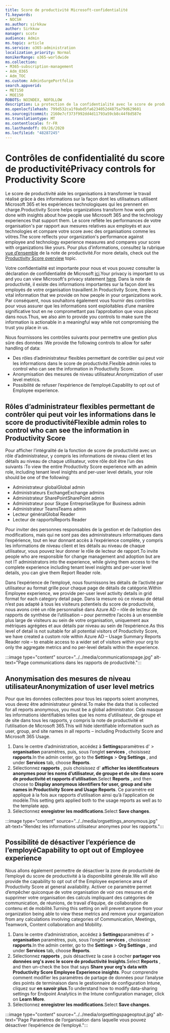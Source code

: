 ```yaml
---
title: Score de productivité Microsoft-confidentialité
f1.keywords:
- NOCSH
ms.author: sirkkuw
author: Sirkkuw
manager: scotv
audience: Admin
ms.topic: article
ms.service: o365-administration
localization_priority: Normal
monikerRange: o365-worldwide
ms.collection:
- M365-subscription-management
- Adm_O365
- Adm_TOC
ms.custom: AdminSurgePortfolio
search.appverid:
- MET150
- MOE150
ROBOTS: NOINDEX, NOFOLLOW
description: La protection de la confidentialité avec le score de productivité.
ms.openlocfilehash: 799d532ca1f0abd5fa6234052d4875a79d629601
ms.sourcegitcommit: 2160e7cf373f992dd4d11793a59cb8c44f8d587e
ms.translationtype: MT
ms.contentlocale: fr-FR
ms.lasthandoff: 09/26/2020
ms.locfileid: "48287245"
---
```

# <a name="privacy-controls-for-productivity-score"></a><span data-ttu-id="eb119-103">Contrôles de confidentialité du score de productivité</span><span class="sxs-lookup"><span data-stu-id="eb119-103">Privacy controls for Productivity Score</span></span>

<span data-ttu-id="eb119-104">Le score de productivité aide les organisations à transformer le travail réalisé grâce à des informations sur la façon dont les utilisateurs utilisent Microsoft 365 et les expériences technologiques qui les prennent en charge.</span><span class="sxs-lookup"><span data-stu-id="eb119-104">Productivity Score helps organizations transform how work gets done with insights about how people use Microsoft 365 and the technology experiences that support them.</span></span> <span data-ttu-id="eb119-105">Le score reflète les performances de votre organisation&#39;s par rapport aux mesures relatives aux employés et aux technologies et compare votre score avec des organisations comme les vôtres.</span><span class="sxs-lookup"><span data-stu-id="eb119-105">The score reflects your organization&#39;s performance against employee and technology experience measures and compares your score with organizations like yours.</span></span> <span data-ttu-id="eb119-106">Pour plus d’informations, consultez la rubrique [vue d’ensemble](productivity-score.md) de la note de productivité.</span><span class="sxs-lookup"><span data-stu-id="eb119-106">For more details, check out the [Productivity Score overview](productivity-score.md) topic.</span></span>

<span data-ttu-id="eb119-107">Votre confidentialité est importante pour nous et vous pouvez consulter la déclaration de confidentialité de Microsoft [ici](https://privacy.microsoft.com/privacystatement).</span><span class="sxs-lookup"><span data-stu-id="eb119-107">Your privacy is important to us and you can view Microsoft's privacy statement [here](https://privacy.microsoft.com/privacystatement).</span></span> <span data-ttu-id="eb119-108">Dans la note de productivité, il existe des informations importantes sur la façon dont les employés de votre organisation travaillent.</span><span class="sxs-lookup"><span data-stu-id="eb119-108">In Productivity Score, there is vital information that we provide on how people in your organizations work.</span></span> <span data-ttu-id="eb119-109">Par conséquent, nous souhaitons également vous fournir des contrôles pour vous assurer que les informations sont exploitables d’une manière significative tout en ne compromettant pas l’approbation que vous placez dans nous.</span><span class="sxs-lookup"><span data-stu-id="eb119-109">Thus, we also aim to provide you controls to make sure the information is actionable in a meaningful way while not compromising the trust you place in us.</span></span>

<span data-ttu-id="eb119-110">Nous fournissons les contrôles suivants pour permettre une gestion plus sûre des données :</span><span class="sxs-lookup"><span data-stu-id="eb119-110">We provide the following controls to allow for safer handling of data:</span></span>

- <span data-ttu-id="eb119-111">Des rôles d’administrateur flexibles permettant de contrôler qui peut voir les informations dans le score de productivité.</span><span class="sxs-lookup"><span data-stu-id="eb119-111">Flexible admin roles to control who can see the information in Productivity Score.</span></span>
- <span data-ttu-id="eb119-112">Anonymisation des mesures de niveau utilisateur.</span><span class="sxs-lookup"><span data-stu-id="eb119-112">Anonymization of user level metrics.</span></span>
- <span data-ttu-id="eb119-113">Possibilité de refuser l’expérience de l’employé.</span><span class="sxs-lookup"><span data-stu-id="eb119-113">Capability to opt out of Employee experience.</span></span>

## <a name="flexible-admin-roles-to-control-who-can-see-the-information-in-productivity-score"></a><span data-ttu-id="eb119-114">Rôles d’administrateur flexibles permettant de contrôler qui peut voir les informations dans le score de productivité</span><span class="sxs-lookup"><span data-stu-id="eb119-114">Flexible admin roles to control who can see the information in Productivity Score</span></span>

<span data-ttu-id="eb119-115">Pour afficher l’intégralité de la fonction de score de productivité avec un rôle d’administrateur, y compris les informations de niveau client et les détails au niveau de chaque utilisateur, votre rôle doit être l’un des suivants :</span><span class="sxs-lookup"><span data-stu-id="eb119-115">To view the entire Productivity Score experience with an admin role, including tenant level insights and per-user level details, your role should be one of the following:</span></span>

- <span data-ttu-id="eb119-116">Administrateur global</span><span class="sxs-lookup"><span data-stu-id="eb119-116">Global admin</span></span>
- <span data-ttu-id="eb119-117">Administrateurs Exchange</span><span class="sxs-lookup"><span data-stu-id="eb119-117">Exchange admins</span></span>
- <span data-ttu-id="eb119-118">Administrateur SharePoint</span><span class="sxs-lookup"><span data-stu-id="eb119-118">SharePoint admin</span></span>
- <span data-ttu-id="eb119-119">Administrateur pour Skype Entreprise</span><span class="sxs-lookup"><span data-stu-id="eb119-119">Skype for Business admin</span></span>
- <span data-ttu-id="eb119-120">Administrateur Teams</span><span class="sxs-lookup"><span data-stu-id="eb119-120">Teams admin</span></span>
- <span data-ttu-id="eb119-121">Lecteur général</span><span class="sxs-lookup"><span data-stu-id="eb119-121">Global Reader</span></span>
- <span data-ttu-id="eb119-122">Lecteur de rapports</span><span class="sxs-lookup"><span data-stu-id="eb119-122">Reports Reader</span></span>

<span data-ttu-id="eb119-123">Pour inviter des personnes responsables de la gestion et de l’adoption des modifications, mais qui ne sont pas des administrateurs informatiques dans l’expérience, tout en leur donnant accès à l’expérience complète, y compris les informations de niveau client et les détails au niveau de chaque utilisateur, vous pouvez leur donner le rôle de lecteur de rapport.</span><span class="sxs-lookup"><span data-stu-id="eb119-123">To invite people who are responsible for change management and adoption but are not IT administrators into the experience, while giving them access to the complete experience including tenant level insights and per-user level details, you can give them Report Reader role.</span></span>

<span data-ttu-id="eb119-124">Dans l’expérience de l’employé, nous fournissons les détails de l’activité par utilisateur au format grille pour chaque page de détails de catégorie.</span><span class="sxs-lookup"><span data-stu-id="eb119-124">Within Employee experience, we provide per-user level activity details in grid format for each category detail page.</span></span> <span data-ttu-id="eb119-125">Dans la mesure où ce niveau de détail n’est pas adapté à tous les visiteurs potentiels du score de productivité, nous avons créé un rôle personnalisé dans Azure AD – rôle de lecteur de rapports de synthèse de l’utilisation – pour permettre l’accès à un ensemble plus large de visiteurs au sein de votre organisation, uniquement aux métriques agrégées et aux détails par niveau au sein de l’expérience.</span><span class="sxs-lookup"><span data-stu-id="eb119-125">As this level of detail is not suitable for all potential visitors of Productivity Score, we have created a custom role within Azure AD – Usage Summary Reports Reader role – to enable access to a wider set of visitors within your org to only the aggregate metrics and no per-level details within the experience.</span></span>

:::image type="content" source="../../media/communicationspage.jpg" alt-text="Page communications dans les rapports de productivité.":::

## <a name="anonymization-of-user-level-metrics"></a><span data-ttu-id="eb119-127">Anonymisation des mesures de niveau utilisateur</span><span class="sxs-lookup"><span data-stu-id="eb119-127">Anonymization of user level metrics</span></span>

<span data-ttu-id="eb119-128">Pour que les données collectées pour tous les rapports soient anonymes, vous devez être administrateur général.</span><span class="sxs-lookup"><span data-stu-id="eb119-128">To make the data that is collected for all reports anonymous, you must be a global administrator.</span></span> <span data-ttu-id="eb119-129">Cela masque les informations identifiables telles que les noms d’utilisateur, de groupe et de site dans tous les rapports, y compris la note de productivité et l’utilisation de Microsoft 365.</span><span class="sxs-lookup"><span data-stu-id="eb119-129">This will hide identifiable information such as user, group, and site names in all reports – including Productivity Score and Microsoft 365 Usage.</span></span>

1. <span data-ttu-id="eb119-130">Dans le centre d’administration, accédez à **Settings**paramètres d'   >   **organisation** paramètres, puis, sous l’onglet **services** , choisissez **rapports**.</span><span class="sxs-lookup"><span data-stu-id="eb119-130">In the admin center, go to the  **Settings**  >  **Org Settings** , and under  **Services**  tab, choose  **Reports**.</span></span>
2. <span data-ttu-id="eb119-131">Sélectionnez  **rapports** , puis choisissez d'  **afficher les identificateurs anonymes pour les noms d’utilisateur, de groupe et de site dans score de productivité et rapports d’utilisation**.</span><span class="sxs-lookup"><span data-stu-id="eb119-131">Select  **Reports** , and then choose to  **Display anonymous identifiers for user, group and site names in Productivity Score and Usage Reports**.</span></span> <span data-ttu-id="eb119-132">Ce paramètre est appliqué à la fois aux rapports d’utilisation ainsi qu’à l’application de modèle.</span><span class="sxs-lookup"><span data-stu-id="eb119-132">This setting gets applied both to the usage reports as well as to the template app.</span></span>
3. <span data-ttu-id="eb119-133">Sélectionnez  **enregistrer les modifications**.</span><span class="sxs-lookup"><span data-stu-id="eb119-133">Select  **Save changes**.</span></span>

:::image type="content" source="../../media/orgsettings_anonymous.jpg" alt-text="Rendez les informations utilisateur anonymes pour les rapports.":::

## <a name="capability-to-opt-out-of-employee-experience"></a><span data-ttu-id="eb119-135">Possibilité de désactiver l’expérience de l’employé</span><span class="sxs-lookup"><span data-stu-id="eb119-135">Capability to opt out of Employee experience</span></span>

<span data-ttu-id="eb119-136">Nous allons également permettre de désactiver la zone de productivité de l’employé du score de productivité à la disponibilité générale.</span><span class="sxs-lookup"><span data-stu-id="eb119-136">We will also provide the capability to opt out of the Employee experience area of Productivity Score at general availability.</span></span> <span data-ttu-id="eb119-137">Activer ce paramètre permet d’empêcher quiconque de votre organisation de voir ces mesures et de supprimer votre organisation des calculs impliquant des catégories de communication, de réunions, de travail d’équipe, de collaboration de contenu et de mobilité.</span><span class="sxs-lookup"><span data-stu-id="eb119-137">Turning this setting on will prevent anyone from your organization being able to view these metrics and remove your organization from any calculations involving categories of Communication, Meetings, Teamwork, Content collaboration and Mobility.</span></span>

1. <span data-ttu-id="eb119-138">Dans le centre d’administration, accédez à **Settings**paramètres d'   >   **organisation** paramètres, puis, sous l’onglet **services** , choisissez **rapports**.</span><span class="sxs-lookup"><span data-stu-id="eb119-138">In the admin center, go to the  **Settings**  >  **Org Settings** , and under  **Services**  tab, choose  **Reports**.</span></span>
2. <span data-ttu-id="eb119-139">Sélectionnez  **rapports** , puis désactivez la case à cocher  **partager vos données org&#39;s avec le score de productivité Insights**.</span><span class="sxs-lookup"><span data-stu-id="eb119-139">Select  **Reports** , and then un-check the box that says  **Share your org&#39;s data with Productivity Score Employee Experience insights**.</span></span> <span data-ttu-id="eb119-140">Pour comprendre comment modifier les paramètres de partage de données pour l’analyse des points de terminaison dans le gestionnaire de configuration Intune, cliquez sur **en savoir plus**.</span><span class="sxs-lookup"><span data-stu-id="eb119-140">To understand how to modify data-sharing settings for Endpoint Analytics in the Intune configuration manager, click on **Learn More**.</span></span>
3. <span data-ttu-id="eb119-141">Sélectionnez  **enregistrer les modifications**.</span><span class="sxs-lookup"><span data-stu-id="eb119-141">Select  **Save changes**.</span></span>

:::image type="content" source="../../media/orgsettingspageoptout.jpg" alt-text="Page Paramètres de l’organisation dans laquelle vous pouvez désactiver l’expérience de l’employé.":::